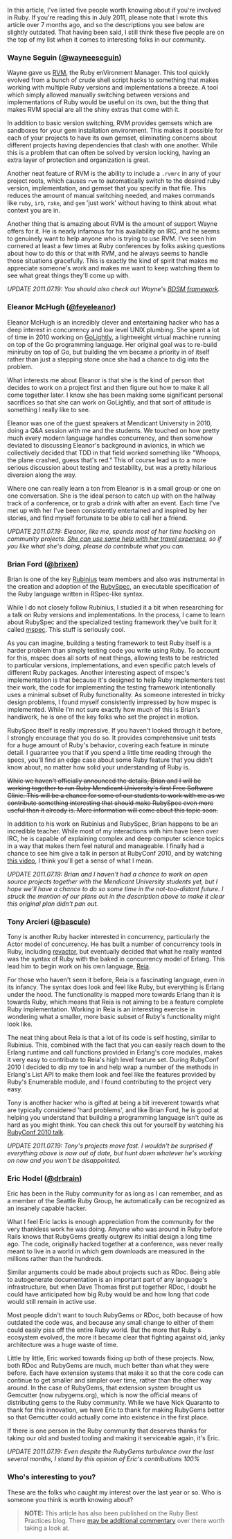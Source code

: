 In this article, I've listed five people worth knowing about if you're involved in Ruby. If you're reading this in July 2011, please note that I wrote this article over 7 months ago, and so the descriptions you see below are slightly outdated. That having been said, I still think these five people are on the top of my list when it comes to interesting folks in our community.

### Wayne Seguin ([@wayneeseguin](http://twitter.com/wayneeseguin))

Wayne gave us [RVM](http://rvm.beginrescueend.com), the Ruby enVironment Manager. This tool quickly evolved from a bunch of crude shell script hacks to something that makes working with multiple Ruby versions and implementations a breeze. A tool which simply allowed manually switching between versions and implementations of Ruby would be useful on its own, but the thing that makes RVM special are all the shiny extras that come with it.

In addition to basic version switching, RVM provides gemsets which are sandboxes for your gem installation environment. This makes it possible for each of your projects to have its own gemset, eliminating concerns about different projects having dependencies that clash with one another. While this is a problem that can often be solved by version locking, having an extra layer of protection and organization is great.

Another neat feature of RVM is the ability to include a `.rvmrc` in any of your project roots, which causes `rvm` to automatically switch to the desired ruby version, implementation, and gemset that you specify in that file. This reduces the amount of manual switching needed, and makes commands like `ruby`, `irb`, `rake`, and `gem` 'just work' without having to think about what context you are in.

Another thing that is amazing about RVM is the amount of support Wayne offers for it. He is nearly infamous for his availability on IRC, and he seems to genuinely want to help anyone who is trying to use RVM. I've seen him cornered at least a few times at Ruby conferences by folks asking questions about how to do this or that with RVM, and he always seems to handle those situations gracefully. This is exactly the kind of spirit that makes me appreciate someone's work and makes me want to keep watching them to see what great things they'll come up with.

<i>UPDATE 2011.07.19: You should also check out Wayne's [BDSM framework](http://bdsm.beginrescueend.com).</i>

### Eleanor McHugh ([@feyeleanor](http://twitter.com/feyeleanor))

Eleanor McHugh is an incredibly clever and entertaining hacker who has a deep interest in concurrency and low level UNIX plumbing. She spent a lot of time in 2010 working on [GoLightly](http://github.com/feyeleanor/GoLightly), a lightweight virtual machine running on top of the Go programming language. Her original goal was to re-build miniruby on top of Go, but building the vm became a priority in of itself rather than just a stepping stone once she had a chance to dig into the problem.

What interests me about Eleanor is that she is the kind of person that decides to work on a project first and then figure out how to make it all come together later. I know she has been making some significant personal sacrifices so that she can work on GoLightly, and that sort of attitude is something I really like to see.

Eleanor was one of the guest speakers at Mendicant University in 2010, doing a Q&A session with me and the students. We touched on how pretty much every modern language handles concurrency, and then somehow deviated to discussing Eleanor's background in avionics, in which we collectively decided that TDD in that field worked something like "Whoops, the plane crashed, guess that's red." This of course lead us to a more serious discussion about testing and testability, but was a pretty hilarious diversion along the way.

Where one can really learn a ton from Eleanor is in a small group or one on one conversation. She is the ideal person to catch up with on the hallway track of a conference, or to grab a drink with after an event. Each time I've met up with her I've been consistently entertained and inspired by her stories, and find myself fortunate to be able to call her a friend.

<i>UPDATE 2011.07.19: Eleanor, like me, spends most of her time hacking on community projects. [She can use some help with her travel expenses](http://pledgie.com/campaigns/15689), so if you like what she's doing, please do contribute what you can.</i>

### Brian Ford ([@brixen](http://twitter.com/brixen))

Brian is one of the key [Rubinius](http://rubini.us) team members and also was instrumental in the creation and adoption of the [RubySpec](http://github.com/rubyspec/rubyspec), an executable specification of the Ruby language written in RSpec-like syntax.

While I do not closely follow Rubinius, I studied it a bit when researching for a talk on Ruby versions and implementations. In the process, I came to learn about RubySpec and the specialized testing framework they've built for it called [mspec](https://github.com/rubyspec/mspec). This stuff is seriously cool.

As you can imagine, building a testing framework to test Ruby itself is a harder problem than simply testing code you write using Ruby. To account for this, mspec does all sorts of neat things, allowing tests to be restricted to particular versions, implementations, and even specific patch levels of different Ruby packages. Another interesting aspect of mspec's implementation is that because it's designed to help Ruby implementers test their work, the code for implementing the testing framework intentionally uses a minimal subset of Ruby functionality. As someone interested in tricky design problems, I found myself consistently impressed by how mspec is implemented. While I'm not sure exactly how much of this is Brian's handiwork, he is one of the key folks who set the project in motion.

RubySpec itself is really impressive. If you haven't looked through it before, I strongly encourage that you do so. It provides comprehensive unit tests for a huge amount of Ruby's behavior, covering each feature in minute detail. I guarantee you that if you spend a little time reading through the specs, you'll find an edge case about some Ruby feature that you didn't know about, no matter how solid your understanding of Ruby is.

<strike>While we haven't officially announced the details, Brian and I will be working together to run Ruby Mendicant University's first Free Software Clinic. This will be a chance for some of our students to work with me as we contribute something interesting that should make RubySpec even more useful than it already is. More information will come about this topic soon.</strike>

In addition to his work on Rubinius and RubySpec, Brian happens to be an incredible teacher. While most of my interactions with him have been over IRC, he is capable of explaining complex and deep computer science topics in a way that makes them feel natural and manageable. I finally had a chance to see him give a talk in person at RubyConf 2010, and by watching [this video](http://confreaks.net/videos/454-rubyconf2010-poisoning-rubinius-the-_why-and-how), I think you'll get a sense of what I mean.

<i>UPDATE 2011.07.19: Brian and I haven't had a chance to work on open source projects together with the Mendicant University students yet, but I hope we'll have a chance to do so some time in the not-too-distant future. I struck the mention of our plans out in the description above to make it clear this original plan didn't pan out.</i>

### Tony Arcieri ([@bascule](http://twitter.com/bascule))

Tony is another Ruby hacker interested in concurrency, particularly the Actor model of concurrency. He has built a number of concurrency tools in Ruby, including [revactor](http://github.com/tarcieri/revactor), but eventually decided that what he really wanted was the syntax of Ruby with the baked in concurrency model of Erlang. This lead him to begin work on his own language, [Reia](http://github.com/tarcieri/reia).

For those who haven't seen it before, Reia is a fascinating language, even in its infancy. The syntax does look and feel like Ruby, but everything is Erlang under the hood. The functionality is mapped more towards Erlang than it is towards Ruby, which means that Reia is not aiming to be a feature complete Ruby implementation. Working in Reia is an interesting exercise in wondering what a smaller, more basic subset of Ruby's functionality might look like.

The neat thing about Reia is that a lot of its code is self hosting, similar to Rubinius. This, combined with the fact that you can easily reach down to the Erlang runtime and call functions provided in Erlang's core modules, makes it very easy to contribute to Reia's high level feature set. During RubyConf 2010 I decided to dip my toe in and help wrap a number of the methods in Erlang's List API to make them look and feel like the features provided by Ruby's Enumerable module, and I found contributing to the project very easy.

Tony is another hacker who is gifted at being a bit irreverent towards what are typically considered 'hard problems', and like Brian Ford, he is good at helping you understand that building a programming language isn't quite as hard as you might think. You can check this out for yourself by watching his [RubyConf 2010 talk](http://confreaks.net/videos/457-rubyconf2010-rev-revactor-reia).

<i>UPDATE 2011.07.19: Tony's projects move fast. I wouldn't be surprised if everything above is now out of date, but hunt down whatever he's working on now and you won't be disappointed.</i>

### Eric Hodel ([@drbrain](http://twitter.com/drbrain))

Eric has been in the Ruby community for as long as I can remember, and as a member of the Seattle Ruby Group, he automatically can be recognized as an insanely capable hacker.

What I feel Eric lacks is enough appreciation from the community for the very thankless work he was doing. Anyone who was around in Ruby before Rails knows that RubyGems greatly outgrew its initial design a long time ago. The code, originally hacked together at a conference, was never really meant to live in a world in which gem downloads are measured in the millions rather than the hundreds.

Similar arguments could be made about projects such as RDoc. Being able to autogenerate documentation is an important part of any language's infrastructure, but when Dave Thomas first put together RDoc, I doubt he could have anticipated how big Ruby would be and how long that code would still remain in active use.

Most people didn't want to touch RubyGems or RDoc, both because of how outdated the code was, and because any small change to either of them could easily piss off the entire Ruby world. But the more that Ruby's ecosystem evolved, the more it became clear that fighting against old, janky architecture was a huge waste of time.

Little by little, Eric worked towards fixing up both of these projects. Now, both RDoc and RubyGems are much, much better than what they were before. Each have extension systems that make it so that the core code can continue to get smaller and simpler over time, rather than the other way around. In the case of RubyGems, that extension system brought us Gemcutter (now rubygems.org), which is now the official means of distributing gems to the Ruby community. While we have Nick Quaranto to thank for this innovation, we have Eric to thank for making RubyGems better so that Gemcutter could actually come into existence in the first place.

If there is one person in the Ruby community that deserves thanks for taking our old and busted tooling and making it serviceable again, it's Eric.

<i>UPDATE 2011.07.19: Even despite the RubyGems turbulence over the last several months, I stand by this opinion of Eric's contributions 100%</i>

### Who's interesting to you?

These are the folks who caught my interest over the last year or so. Who is someone you think is worth knowing about?

  
> **NOTE:** This article has also been published on the Ruby Best Practices blog. There [may be additional commentary](http://blog.rubybestpractices.com/posts/gregory/048-issue-16-interesting-ruby-hackers.html#disqus_thread) 
over there worth taking a look at.
